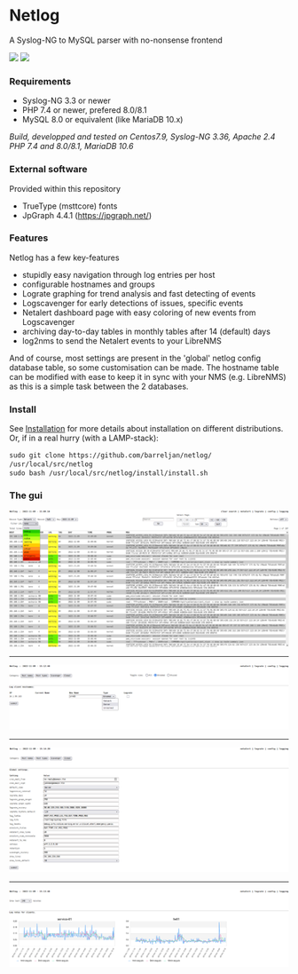 # Netlog
A Syslog-NG to MySQL parser with no-nonsense frontend

![](https://img.shields.io/badge/project-active-green.svg) ![](https://img.shields.io/badge/state-production-success.svg) 

### Requirements

- Syslog-NG 3.3 or newer
- PHP 7.4 or newer, prefered 8.0/8.1
- MySQL 8.0 or equivalent (like MariaDB 10.x)

_Build, developped and tested on Centos7.9, Syslog-NG 3.36, Apache 2.4 PHP 7.4 and 8.0/8.1, MariaDB 10.6_

### External software
Provided within this repository

- TrueType (msttcore) fonts
- JpGraph 4.4.1 (https://jpgraph.net/)

### Features

Netlog has a few key-features
- stupidly easy navigation through log entries per host
- configurable hostnames and groups
- Lograte graphing for trend analysis and fast detecting of events
- Logscavenger for early detections of issues, specific events
- Netalert dashboard page with easy coloring of new events from Logscavenger
- archiving day-to-day tables in monthly tables after 14 (default) days
- log2nms to send the Netalert events to your LibreNMS

And of course, most settings are present in the 'global' netlog config database table, so some customisation can be made.
The hostname table can be modified with ease to keep it in sync with your NMS (e.g. LibreNMS) as this is a simple task between the 2 databases.

### Install

See [Installation](docs/installation.md) for more details about installation on different distributions. 
Or, if in a real hurry (with a LAMP-stack):

```shell
sudo git clone https://github.com/barreljan/netlog/ /usr/local/src/netlog
sudo bash /usr/local/src/netlog/install/install.sh
```

### The gui

![Screenshot](docs/images/netlog_1.png)

---
![Screenshot](docs/images/netlog_2.png)

---
![Screenshot](docs/images/netlog_4.png)

---
![Screenshot](docs/images/netlog_3.png)
